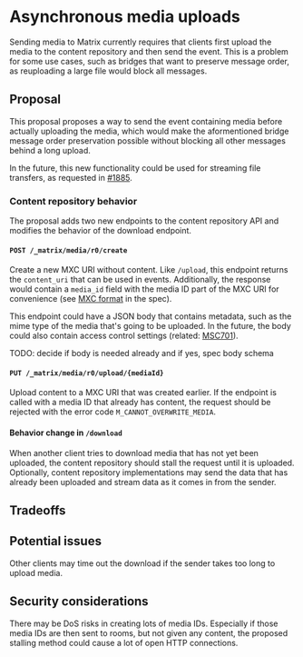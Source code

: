 # Asynchronous media uploads
Sending media to Matrix currently requires that clients first upload the media
to the content repository and then send the event. This is a problem for some
use cases, such as bridges that want to preserve message order, as reuploading
a large file would block all messages.

## Proposal
This proposal proposes a way to send the event containing media before actually
uploading the media, which would make the aformentioned bridge message order
preservation possible without blocking all other messages behind a long upload.

In the future, this new functionality could be used for streaming file
transfers, as requested in [#1885].

### Content repository behavior
The proposal adds two new endpoints to the content repository API and modifies
the behavior of the download endpoint.

#### `POST /_matrix/media/r0/create`
Create a new MXC URI without content. Like `/upload`, this endpoint returns the
`content_uri` that can be used in events. Additionally, the response would
contain a `media_id` field with the media ID part of the MXC URI for
convenience (see [MXC format] in the spec).

This endpoint could have a JSON body that contains metadata, such as the mime
type of the media that's going to be uploaded. In the future, the body could
also contain access control settings (related: [MSC701]).

TODO: decide if body is needed already and if yes, spec body schema

#### `PUT /_matrix/media/r0/upload/{mediaId}`
Upload content to a MXC URI that was created earlier. If the endpoint is called
with a media ID that already has content, the request should be rejected with
the error code `M_CANNOT_OVERWRITE_MEDIA`.

#### Behavior change in `/download`
When another client tries to download media that has not yet been uploaded, the
content repository should stall the request until it is uploaded. Optionally,
content repository implementations may send the data that has already been
uploaded and stream data as it comes in from the sender.

## Tradeoffs

## Potential issues
Other clients may time out the download if the sender takes too long to upload
media.

## Security considerations
There may be DoS risks in creating lots of media IDs. Especially if those media
IDs are then sent to rooms, but not given any content, the proposed stalling
method could cause a lot of open HTTP connections.

[#1885]: https://github.com/matrix-org/matrix-doc/issues/1885
[MXC format]: https://matrix.org/docs/spec/client_server/latest#matrix-content-mxc-uris
[MSC701]: https://github.com/matrix-org/matrix-doc/issues/701
